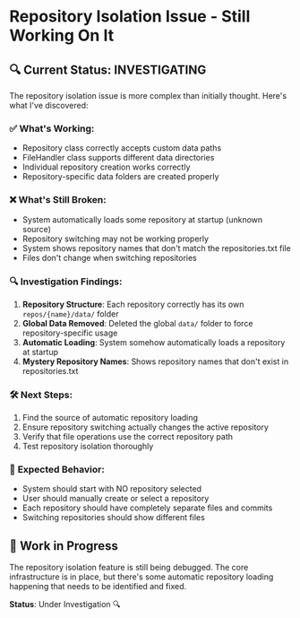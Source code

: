 # Repository Isolation Issue - Still Working On It

## 🔍 **Current Status: INVESTIGATING**

The repository isolation issue is more complex than initially thought. Here's what I've discovered:

### ✅ **What's Working:**
- Repository class correctly accepts custom data paths
- FileHandler class supports different data directories
- Individual repository creation works correctly
- Repository-specific data folders are created properly

### ❌ **What's Still Broken:**
- System automatically loads some repository at startup (unknown source)
- Repository switching may not be working properly
- System shows repository names that don't match the repositories.txt file
- Files don't change when switching repositories

### 🔍 **Investigation Findings:**
1. **Repository Structure**: Each repository correctly has its own `repos/{name}/data/` folder
2. **Global Data Removed**: Deleted the global `data/` folder to force repository-specific usage
3. **Automatic Loading**: System somehow automatically loads a repository at startup
4. **Mystery Repository Names**: Shows repository names that don't exist in repositories.txt

### 🛠️ **Next Steps:**
1. Find the source of automatic repository loading
2. Ensure repository switching actually changes the active repository
3. Verify that file operations use the correct repository path
4. Test repository isolation thoroughly

### 🎯 **Expected Behavior:**
- System should start with NO repository selected
- User should manually create or select a repository
- Each repository should have completely separate files and commits
- Switching repositories should show different files

## 🚧 **Work in Progress**

The repository isolation feature is still being debugged. The core infrastructure is in place, but there's some automatic repository loading happening that needs to be identified and fixed.

**Status**: Under Investigation 🔍